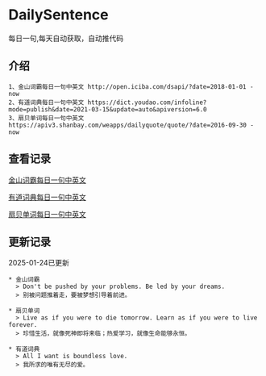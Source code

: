 # DailySentence

每日一句,每天自动获取，自动推代码

## 介绍

```
1、金山词霸每日一句中英文 http://open.iciba.com/dsapi/?date=2018-01-01 - now
2、有道词典每日一句中英文 https://dict.youdao.com/infoline?mode=publish&date=2021-03-15&update=auto&apiversion=6.0
3、扇贝单词每日一句中英文 https://apiv3.shanbay.com/weapps/dailyquote/quote/?date=2016-09-30 - now
```

## 查看记录

[金山词霸每日一句中英文](./data/iciba/)

[有道词典每日一句中英文](./data/youdao/)

[扇贝单词每日一句中英文](./data/shanbay/)

## 更新记录
2025-01-24已更新 
```
* 金山词霸
  > Don't be pushed by your problems. Be led by your dreams.
  > 别被问题推着走，要被梦想引导着前进。

* 扇贝单词
  > Live as if you were to die tomorrow. Learn as if you were to live forever.
  > 珍惜生活，就像死神即将来临；热爱学习，就像生命能够永恒。

* 有道词典
  > All I want is boundless love.
  > 我所求的唯有无尽的爱。

```
